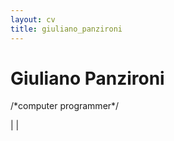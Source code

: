 ```yaml
---
layout: cv
title: giuliano_panzironi
---
```

<div id="me">
<h1>Giuliano Panzironi</h1>
<p>/*computer programmer*/</p>

</div>

<div id="webaddress">
<a href="mailto:panzironi.giuliano@gmail.com" class="fa-regular fa-envelope"></a>
| <a href="https://giulianopz.github.io" class="fa-solid fa-rss"></a>
| <a href="https://www.linkedin.com/in/giuliano-panzironi/" class="fa-brands fa-linkedin-in"></a>
</div>
